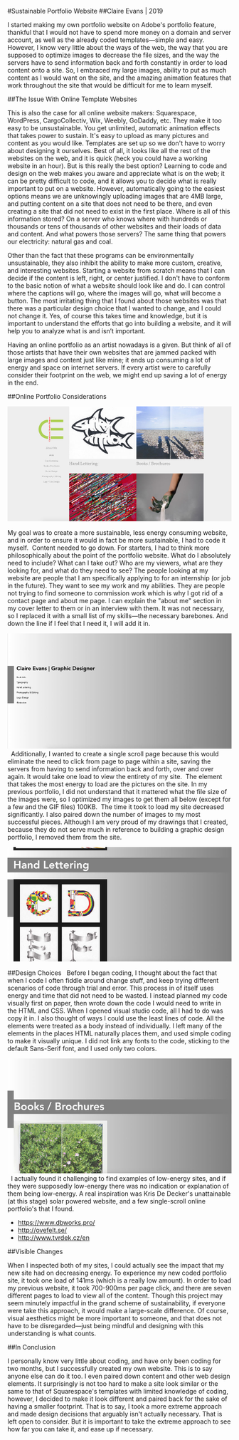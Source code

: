 #Sustainable Portfolio Website
##Claire Evans | 2019

I started making my own portfolio website on Adobe's portfolio feature, thankful that I would not have to spend more money on a domain and server account, as well as the already coded templates—simple and easy. However, I know very little about the ways of the web, the way that you are supposed to optimize images to decrease the file sizes, and the way the servers have to send information back and forth constantly in order to load content onto a site. So, I embraced my large images, ability to put as much content as I would want on the site, and the amazing animation features that work throughout the site that would be difficult for me to learn myself.

##The Issue With Online Template Websites

This is also the case for all online website makers: Squarespace, WordPress, CargoCollectiv, Wix, Weebly, GoDaddy, etc. They make it too easy to be unsustainable. You get unlimited, automatic animation effects that takes power to sustain. It's easy to upload as many pictures and content as you would like. Templates are set up so we don't have to worry about designing it ourselves. Best of all, it looks like all the rest of the websites on the web, and it is quick (heck you could have a working website in an hour). But is this really the best option? Learning to code and design on the web makes you aware and appreciate what is on the web; it can be pretty difficult to code, and it allows you to decide what is really important to put on a website. However, automatically going to the easiest options means we are unknowingly uploading images that are 4MB large, and putting content on a site that does not need to be there, and even creating a site that did not need to exist in the first place. Where is all of this information stored? On a server who knows where with hundreds or thousands or tens of thousands of other websites and their loads of data and content. And what powers those servers? The same thing that powers our electricity: natural gas and coal. 

Other than the fact that these programs can be environmentally unsustainable, they also inhibit the ability to make more custom, creative, and interesting websites. Starting a website from scratch means that I can decide if the content is left, right, or center justified. I don't have to conform to the basic notion of what a website should look like and do. I can control where the captions will go, where the images will go, what will become a button. The most irritating thing that I found about those websites was that there was a particular design choice that I wanted to change, and I could not change it. Yes, of course this takes time and knowledge, but it is important to understand the efforts that go into building a website, and it will help you to analyze what is and isn’t important.

Having an online portfolio as an artist nowadays is a given. But think of all of those artists that have their own websites that are jammed packed with large images and content just like mine; it ends up consuming a lot of energy and space on internet servers. If every artist were to carefully consider their footprint on the web, we might end up saving a lot of energy in the end.

##Online Portfolio Considerations

![Original portfolio website](Original_Website.jpg)

My goal was to create a more sustainable, less energy consuming website, and in order to ensure it would in fact be more sustainable, I had to code it myself.  Content needed to go down. For starters, I had to think more philosophically about the point of the portfolio website. What do I absolutely need to include? What can I take out? Who are my viewers, what are they looking for, and what do they need to see? The people looking at my website are people that I am specifically applying to for an internship (or job in the future). They want to see my work and my abilities. They are people not trying to find someone to commission work which is why I got rid of a contact page and about me page. I can explain the "about me" section in my cover letter to them or in an interview with them. It was not necessary, so I replaced it with a small list of my skills—the necessary barebones. And down the line if I feel that I need it, I will add it in. 

![Portfolio website](Title_Portfolio.jpg)
 
Additionally, I wanted to create a single scroll page because this would eliminate the need to click from page to page within a site, saving the servers from having to send information back and forth, over and over again. It would take one load to view the entirety of my site.  The element that takes the most energy to load are the pictures on the site. In my previous portfolio, I did not understand that it mattered what the file size of the images were, so I optimized my images to get them all below (except for a few and the GIF files) 100KB.  The time it took to load my site decreased significantly. I also paired down the number of images to my most successful pieces. Although I am very proud of my drawings that I created, because they do not serve much in reference to building a graphic design portfolio, I removed them from the site. 

![Portfolio website](Portfolio_website.jpg)

##Design Choices
 
Before I began coding, I thought about the fact that when I code I often fiddle around change stuff, and keep trying different scenarios of code through trial and error. This process in of itself uses energy and time that did not need to be wasted. I instead planned my code visually first on paper, then wrote down the code I would need to write in the HTML and CSS. When I opened visual studio code, all I had to do was copy it in. I also thought of ways I could use the least lines of code. All the elements were treated as a body instead of individually. I left many of the elements in the places HTML naturally places them, and used simple coding to make it visually unique. I did not link any fonts to the code, sticking to the default Sans-Serif font, and I used only two colors. 

![Portfolio website](Portfolio_website1.jpg)
 
I actually found it challenging to find examples of low-energy sites, and if they were supposedly low-energy there was no indication or explanation of them being low-energy. A real inspiration was Kris De Decker's unattainable (at this stage) solar powered website, and a few single-scroll online portfolio's that I found.

* https://www.dbworks.pro/ 
* http://ovefelt.se/
* http://www.tvrdek.cz/en 

##Visible Changes

When I inspected both of my sites, I could actually see the impact that my new site had on decreasing energy. To experience my new coded portfolio site, it took one load of 141ms (which is a really low amount). In order to load my previous website, it took 700-900ms per page click, and there are seven different pages to load to view all of the content. Though this project may seem minutely impactful in the grand scheme of sustainability, if everyone were take this approach, it would make a large-scale difference. Of course, visual aesthetics might be more important to someone, and that does not have to be disregarded—just being mindful and designing with this understanding is what counts.

##In Conclusion

I personally know very little about coding, and have only been coding for two months, but I successfully created my own website. This is to say anyone else can do it too. I even paired down content and other web design elements. It surprisingly is not too hard to make a site look similar or the same to that of Squarespace's templates with limited knowledge of coding, however, I decided to make it look different and paired back for the sake of having a smaller footprint. That is to say, I took a more extreme approach and made design decisions that arguably isn't actually necessary. That is left open to consider. But it is important to take the extreme approach to see how far you can take it, and ease up if necessary.

